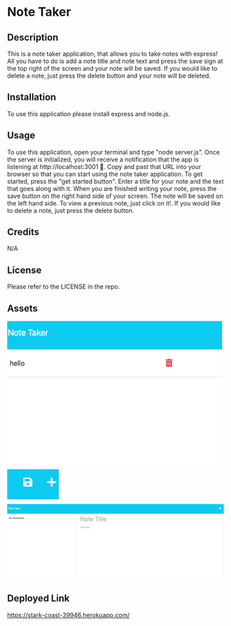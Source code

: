 # Note Taker 

## Description

This is a note taker application, that allows you to take notes with express! All you have to do is add a note title and note text and press the save sign at the top right of the screen and your note will be saved. If you would like to delete a note, just press the delete button and your note will be deleted. 

## Installation

To use this application please install express and node.js. 

## Usage

To use this application, open your terminal and type "node server.js". Once the server is initialized, you will receive a notification that the app is listening at http://localhost:3001 🚀. Copy and past that URL into your browser so that you can start using the note taker application. To get started, press the "get started button". Enter a title for your note and the text that goes along with it. When you are finished writing your note, press the save button on the right hand side of your screen. The note will be saved on the left hand side. To view a previous note, just click on it!. If you would like to delete a note, just press the delete button. 

## Credits

N/A 
## License

Please refer to the LICENSE in the repo.


## Assets

![alt](/screenshots/1.png)
![alt](/screenshots/2.png)
![alt](/screenshots/3.png)

## Deployed Link

https://stark-coast-39946.herokuapp.com/